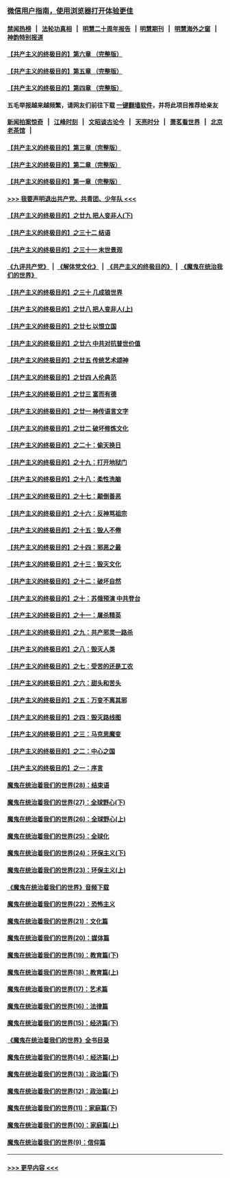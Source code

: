 ### [微信用户指南，使用浏览器打开体验更佳](https://github.com/gfw-breaker/banned-news1/blob/master/indexes/wechat-guide.md?t=0)
#### [禁闻热榜](热点新闻.md?t=0)  &nbsp;&nbsp;|&nbsp;&nbsp; [法轮功真相](https://github.com/gfw-breaker/truth/blob/master/README.md?t=0) &nbsp;&nbsp;|&nbsp;&nbsp; [明慧二十周年报告](https://github.com/gfw-breaker/mh-reports/blob/master/README.md?t=0) &nbsp;&nbsp;|&nbsp;&nbsp;[明慧期刊](https://github.com/gfw-breaker/mh-qikan) &nbsp;&nbsp;|&nbsp;&nbsp; [明慧海外之窗](https://github.com/gfw-breaker/mh-news/blob/master/README.md?t=0) &nbsp;&nbsp;|&nbsp;&nbsp; [神韵特别报道](https://github.com/gfw-breaker/mh-news/blob/master/shenyun.md?t=0)
#### [【共产主义的终极目的】第六章 （完整版）](../pages/nsc422/n11428913.md?t=02080355) 
#### [【共产主义的终极目的】第五章 （完整版）](../pages/nsc422/n11428912.md?t=02080355) 
#### [【共产主义的终极目的】第四章 （完整版）](../pages/nsc422/n11428907.md?t=02080355) 
#### 五毛举报越来越频繁，请网友们前往下载 [一键翻墙软件](https://github.com/gfw-breaker/ssr-accounts)，并将此项目推荐给亲友
#### [新闻拍案惊奇](https://github.com/gfw-breaker/banned-news1/blob/master/pages/link4.md) &nbsp;&nbsp;|&nbsp;&nbsp; [江峰时刻](https://github.com/gfw-breaker/banned-news1/blob/master/pages/link4.md) &nbsp;&nbsp;|&nbsp;&nbsp; [文昭谈古论今](https://github.com/gfw-breaker/banned-news1/blob/master/pages/link4.md) &nbsp;&nbsp;|&nbsp;&nbsp; [天亮时分](https://github.com/gfw-breaker/banned-news1/blob/master/pages/link4.md) &nbsp;&nbsp;|&nbsp;&nbsp; [萧茗看世界](https://github.com/gfw-breaker/banned-news1/blob/master/pages/link4.md) &nbsp;&nbsp;|&nbsp;&nbsp; [北京老茶馆](https://github.com/gfw-breaker/banned-news1/blob/master/pages/link4.md) &nbsp;&nbsp;|&nbsp;&nbsp; 
#### [【共产主义的终极目的】第三章（完整版）](../pages/nsc422/n11428848.md?t=02080355) 
#### [【共产主义的终极目的】第二章（完整版）](../pages/nsc422/n11428831.md?t=02080355) 
#### [【共产主义的终极目的】第一章（完整版）](../pages/nsc422/n11417651.md?t=02080355) 
#### [>>> 我要声明退出共产党、共青团、少年队 <<<](https://github.com/begood0513/goodnews/blob/master/quit/letter.md) 
#### [【共产主义的终极目的】之廿九 把人变非人(下)](../pages/nsc422/n11344140.md?t=02080355) 
#### [【共产主义的终极目的】之三十二 结语](../pages/nsc422/n11360535.md?t=02080355) 
#### [【共产主义的终极目的】之三十一 末世景观](../pages/nsc422/n11351129.md?t=02080355) 
#### [《九评共产党》](https://github.com/begood0513/9ping.md/blob/master/README.md) &nbsp;|&nbsp; [《解体党文化》](../../../../jtdwh.md/blob/master/README.md)  &nbsp;|&nbsp; [《共产主义的终极目的》](../../../../gczydzjmd.md/blob/master/README.md) &nbsp;|&nbsp; [《魔鬼在统治我们的世界》](../../../../mgztzwmdsj.md/blob/master/README.md) 
#### [【共产主义的终极目的】之三十 几成狼世界](../pages/nsc422/n11348280.md?t=02080355) 
#### [【共产主义的终极目的】之廿八 把人变非人(上)](../pages/nsc422/n11340492.md?t=02080355) 
#### [【共产主义的终极目的】之廿七 以恨立国](../pages/nsc422/n11336944.md?t=02080355) 
#### [【共产主义的终极目的】之廿六 中共对抗普世价值](../pages/nsc422/n11324785.md?t=02080355) 
#### [【共产主义的终极目的】之廿五 传统艺术颂神](../pages/nsc422/n11296396.md?t=02080355) 
#### [【共产主义的终极目的】之廿四 人伦典范](../pages/nsc422/n11296397.md?t=02080355) 
#### [【共产主义的终极目的】之廿三 富而有德](../pages/nsc422/n11283598.md?t=02080355) 
#### [【共产主义的终极目的】之廿一 神传语言文字](../pages/nsc422/n11263265.md?t=02080355) 
#### [【共产主义的终极目的】之廿二 破坏修炼文化](../pages/nsc422/n11245728.md?t=02080355) 
#### [【共产主义的终极目的】之二十：偷天换日](../pages/nsc422/n11238846.md?t=02080355) 
#### [【共产主义的终极目的】之十九：打开地狱门](../pages/nsc422/n11206376.md?t=02080355) 
#### [【共产主义的终极目的】之十八：柔性洗脑](../pages/nsc422/n11199994.md?t=02080355) 
#### [【共产主义的终极目的】之十七：颠倒善恶](../pages/nsc422/n11179782.md?t=02080355) 
#### [【共产主义的终极目的】之十六：反神骂祖宗](../pages/nsc422/n11166798.md?t=02080355) 
#### [【共产主义的终极目的】之十五：毁人不倦](../pages/nsc422/n11166792.md?t=02080355) 
#### [【共产主义的终极目的】之十四：邪恶之最](../pages/nsc422/n11150249.md?t=02080355) 
#### [【共产主义的终极目的】之十三：毁灭文化](../pages/nsc422/n11135227.md?t=02080355) 
#### [【共产主义的终极目的】之十二：破坏自然](../pages/nsc422/n11135214.md?t=02080355) 
#### [【共产主义的终极目的】之十：苏俄预演 中共登台](../pages/nsc422/n11118424.md?t=02080355) 
#### [【共产主义的终极目的】之十一：屠杀精英](../pages/nsc422/n11118442.md?t=02080355) 
#### [【共产主义的终极目的】之九：共产邪灵一路杀](../pages/nsc422/n11114139.md?t=02080355) 
#### [【共产主义的终极目的】之八：毁灭人类](../pages/nsc422/n11108503.md?t=02080355) 
#### [【共产主义的终极目的】之七：受苦的还是工农](../pages/nsc422/n11101809.md?t=02080355) 
#### [【共产主义的终极目的】之六：甜头和苦头](../pages/nsc422/n11096971.md?t=02080355) 
#### [【共产主义的终极目的】之五：万变不离其邪](../pages/nsc422/n11091285.md?t=02080355) 
#### [【共产主义的终极目的】之四：毁灭路线图](../pages/nsc422/n11086284.md?t=02080355) 
#### [【共产主义的终极目的】之三：马克思魔变](../pages/nsc422/n11061941.md?t=02080355) 
#### [【共产主义的终极目的】之二：中心之国](../pages/nsc422/n11047728.md?t=02080355) 
#### [【共产主义的终极目的】之一：序言](../pages/nsc422/n11086077.md?t=02080355) 
#### [魔鬼在统治着我们的世界(28)：结束语](../pages/nsc422/n10936246.md?t=02080355) 
#### [魔鬼在统治着我们的世界(27)：全球野心(下)](../pages/nsc422/n10928319.md?t=02080355) 
#### [魔鬼在统治着我们的世界(26)：全球野心(上)](../pages/nsc422/n10900318.md?t=02080355) 
#### [魔鬼在统治着我们的世界(25)：全球化](../pages/nsc422/n10788205.md?t=02080355) 
#### [魔鬼在统治着我们的世界(24)：环保主义(下)](../pages/nsc422/n10695307.md?t=02080355) 
#### [魔鬼在统治着我们的世界(23)：环保主义(上)](../pages/nsc422/n10688613.md?t=02080355) 
#### [《魔鬼在统治着我们的世界》音频下载](../pages/nsc422/n10635553.md?t=02080355) 
#### [魔鬼在统治着我们的世界(22)：恐怖主义](../pages/nsc422/n10614727.md?t=02080355) 
#### [魔鬼在统治着我们的世界(21)：文化篇](../pages/nsc422/n10597706.md?t=02080355) 
#### [魔鬼在统治着我们的世界(20)：媒体篇](../pages/nsc422/n10586579.md?t=02080355) 
#### [魔鬼在统治着我们的世界(19)：教育篇(下)](../pages/nsc422/n10564808.md?t=02080355) 
#### [魔鬼在统治着我们的世界(18)：教育篇(上)](../pages/nsc422/n10526970.md?t=02080355) 
#### [魔鬼在统治着我们的世界(17)：艺术篇](../pages/nsc422/n10499093.md?t=02080355) 
#### [魔鬼在统治着我们的世界(16)：法律篇](../pages/nsc422/n10485969.md?t=02080355) 
#### [魔鬼在统治着我们的世界(15)：经济篇(下)](../pages/nsc422/n10469975.md?t=02080355) 
#### [《魔鬼在统治着我们的世界》全书目录](../pages/nsc422/n10464261.md?t=02080355) 
#### [魔鬼在统治着我们的世界(14)：经济篇(上)](../pages/nsc422/n10457370.md?t=02080355) 
#### [魔鬼在统治着我们的世界(13)：政治篇(下)](../pages/nsc422/n10448270.md?t=02080355) 
#### [魔鬼在统治着我们的世界(12)：政治篇(上)](../pages/nsc422/n10444576.md?t=02080355) 
#### [魔鬼在统治着我们的世界(11)：家庭篇(下)](../pages/nsc422/n10440961.md?t=02080355) 
#### [魔鬼在统治着我们的世界(10)：家庭篇(上)](../pages/nsc422/n10435448.md?t=02080355) 
#### [魔鬼在统治着我们的世界(9)：信仰篇](../pages/nsc422/n10432159.md?t=02080355) 

----
#### [ >>> 更早内容 <<< ](../indexes/nsc422-earlier.md)
